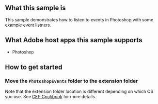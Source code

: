 ## What this sample is
This sample demonstrates how to listen to events in Photoshop with some example event listners.

## What Adobe host apps this sample supports
- Photoshop

## How to get started
### Move the `PhotoshopEvents` folder to the extension folder
Note that the extension folder location is different depending on which OS you use. See [CEP Cookbook](https://github.com/Adobe-CEP/CEP-Resources/blob/master/CEP_8.x/Documentation/CEP%208.0%20HTML%20Extension%20Cookbook.md#extension-folders) for more details.
